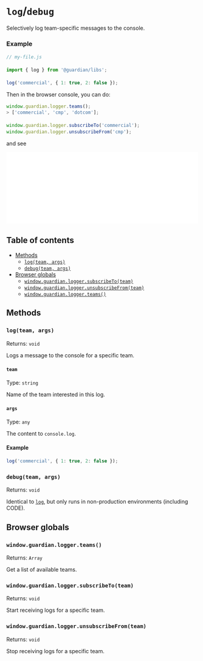 # `log`/`debug`

Selectively log team-specific messages to the console.

### Example

```js
// my-file.js

import { log } from '@guardian/libs';

log('commercial', { 1: true, 2: false });
```

Then in the browser console, you can do:

```js
window.guardian.logger.teams();
> ['commercial', 'cmp', 'dotcom'];

window.guardian.logger.subscribeTo('commercial');
window.guardian.logger.unsubscribeFrom('cmp');
```

and see

![example branded console output](/static/logger.svg)

## Table of contents

-   [Methods](#methods)
    -   [`log(team, args)`](#logteam-args)
    -   [`debug(team, args)`](#debugteam-args)
-   [Browser globals](#browser-globals)
    -   [`window.guardian.logger.subscribeTo(team)`](#windowguardianloggersubscribetoteam)
    -   [`window.guardian.logger.unsubscribeFrom(team)`](#windowguardianloggerunsubscribefromteam)
    -   [`window.guardian.logger.teams()`](#windowguardianloggerteams)

## Methods

### `log(team, args)`

Returns: `void`

Logs a message to the console for a specific team.

#### `team`

Type: `string`<br>

Name of the team interested in this log.

#### `args`

Type: `any`<br>

The content to `console.log`.

#### Example

```js
log('commercial', { 1: true, 2: false });
```

### `debug(team, args)`

Returns: `void`

Identical to [`log`][], but only runs in non-production environments (including CODE).

## Browser globals

### `window.guardian.logger.teams()`

Returns: `Array`

Get a list of available teams.

### `window.guardian.logger.subscribeTo(team)`

Returns: `void`

Start receiving logs for a specific team.

### `window.guardian.logger.unsubscribeFrom(team)`

Returns: `void`

Stop receiving logs for a specific team.

[`log`]: #logteam-args
[`debug`]: #debugteam-args
